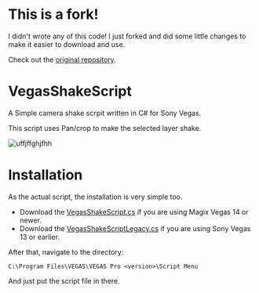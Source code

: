 # This is a fork!
I didn't wrote any of this code!
I just forked and did some little changes to make it easier to download and use.

Check out the [original repository](https://github.com/tmarplatt/VegasScripts).

# VegasShakeScript

A Simple camera shake scrpit written in C# for Sony Vegas.

This script uses Pan/crop to make the selected layer shake.

![uffjffghjfhh](https://user-images.githubusercontent.com/67767832/206513622-ecbef6c6-f5fd-471e-8211-dce795927141.png)

# Installation 

As the actual script, the installation is very simple too.
+ Download the [VegasShakeScript.cs](https://github.com/zigordlc/VegasShakeScript/releases/download/pre-v1.0.0/VegasShakeScript.cs) if you are using Magix Vegas 14 or newer.
+ Download the [VegasShakeScriptLegacy.cs](https://github.com/zigordlc/VegasShakeScript/releases/download/pre-v1.0.0/VegasShakeScriptLegacy.cs) if you are using Sony Vegas 13 or earlier.

After that, navigate to the directory:

```
C:\Program Files\VEGAS\VEGAS Pro <version>\Script Menu
```
And just put the script file in there.
